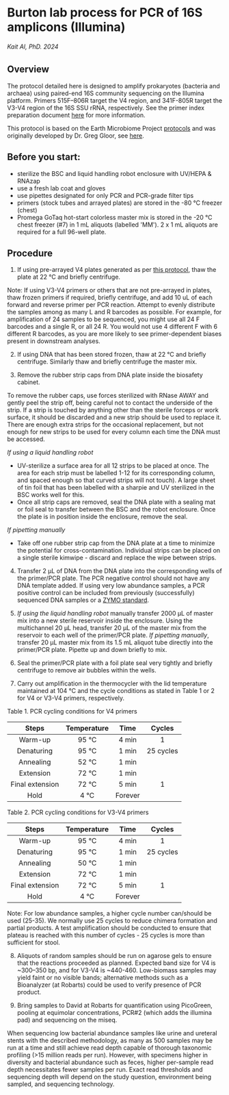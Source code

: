 # Burton lab process for PCR of 16S amplicons (Illumina)
###### Kait Al, PhD. 2024


## Overview
The protocol detailed here is designed to amplify prokaryotes (bacteria and archaea) using paired-end 16S community sequencing on the Illumina platform. Primers 515F–806R target the V4 region, and 341F-805R target the V3-V4 region of the 16S SSU rRNA, respectively. See the primer index preparation document [here](1_Prepare_primer_index_plates.md) for more information.
 
This protocol is based on the Earth Microbiome Project [protocols](https://earthmicrobiome.org/protocols-and-standards/16s/) and was originally developed by Dr. Greg Gloor, see [here](https://github.com/ggloor/miseq_bin/blob/master/Illumina_SOP.pdf).

## Before you start: 
* sterilize the BSC and liquid handling robot enclosure with UV/HEPA & RNAzap
* use a fresh lab coat and gloves
* use pipettes designated for only PCR and PCR-grade filter tips
* primers (stock tubes and arrayed plates) are stored in the -80 °C freezer (chest)
* Promega GoTaq hot-start colorless master mix is stored in the -20 °C chest freezer (#7) in 1 mL aliquots (labelled 'MM'). 2 x 1 mL aliquots are required for a full 96-well plate.


## Procedure

1. If using pre-arrayed V4 plates generated as per [this protocol](1_Prepare_primer_index_plates.md), thaw the plate at 22 °C and briefly centrifuge. 

Note: If using V3-V4 primers or others that are not pre-arrayed in plates, thaw frozen primers if required, briefly centrifuge, and add 10 uL of each forward and reverse primer per PCR reaction. Attempt to evenly distribute the samples among as many L and R barcodes as possible. For example, for amplification of 24 samples to be sequenced, you might use all 24 F barcodes and a single R, or all 24 R. You would not use 4 different F with 6 different R barcodes, as you are more likely to see primer-dependent biases present in downstream analyses.

2. If using DNA that has been stored frozen, thaw at 22 °C and briefly centrifuge. Similarly thaw and briefly centrifuge the master mix.

3. Remove the rubber strip caps from DNA plate inside the biosafety cabinet. 

To remove the rubber caps, use forces sterilized with RNase AWAY and gently peel the strip off, being careful not to contact the underside of the strip. If a strip is touched by anything other than the sterile forceps or work surface, it should be discarded and a new strip should be used to replace it. There are enough extra strips for the occasional replacement, but not enough for new strips to be used for every column each time the DNA must be accessed.

*If using a liquid handling robot*

* UV-sterilize a surface area for all 12 strips to be placed at once. The area for each strip must be labelled 1-12 for its corresponding column, and spaced enough so that curved strips will not touch). A large sheet of tin foil that has been labelled with a sharpie and UV sterilized in the BSC works well for this.
* Once all strip caps are removed, seal the DNA plate with a sealing mat or foil seal to transfer between the BSC and the robot enclosure. Once the plate is in position inside the enclosure, remove the seal.
    
*If pipetting manually*

 * Take off one rubber strip cap from the DNA plate at a time to minimize the potential for cross-contamination. Individual strips can be placed on a single sterile kimwipe - discard and replace the wipe between strips.
       
4. Transfer 2 μL of DNA from the DNA plate into the corresponding wells of the primer/PCR plate. The PCR negative control should not have any DNA template added. If using very low abundance samples, a PCR positive control can be included from previously (successfully) sequenced DNA samples or a [ZYMO standard](https://zymoresearch.eu/collections/zymobiomics-microbial-community-standards).

5. *If using the liquid handling robot* manually transfer 2000 μL of master mix into a new sterile reservoir inside the enclosure. Using the multichannel 20 μL head, transfer 20 μL of the master mix from the reservoir to each well of the primer/PCR plate. *If pipetting manually*, transfer 20 μL master mix from its 1.5 mL aliquot tube directly into the primer/PCR plate. Pipette up and down briefly to mix.

6. Seal the primer/PCR plate with a foil plate seal very tightly and briefly centrifuge to remove air bubbles within the wells.

7. Carry out amplification in the thermocycler with the lid temperature maintained at 104 °C and the cycle conditions as stated in Table 1 or 2 for V4 or V3-V4 primers, respectively.

Table 1. PCR cycling conditions for V4 primers

| Steps | Temperature | Time | Cycles |
|:---:|:---:|:---:|:---:|
| Warm-up | 95 °C | 4 min | 1 |
| Denaturing | 95 °C | 1 min | 25 cycles |
| Annealing | 52 °C | 1 min  |  |
| Extension | 72 °C | 1 min  |  |
| Final extension | 72 °C | 5 min | 1 |
| Hold | 4 °C | Forever |  |

Table 2. PCR cycling conditions for V3-V4 primers

| Steps | Temperature | Time | Cycles |
|:---:|:---:|:---:|:---:|
| Warm-up | 95 °C | 4 min | 1 |
| Denaturing | 95 °C | 1 min | 25 cycles |
| Annealing | 50 °C | 1 min  |  |
| Extension | 72 °C | 1 min  |  |
| Final extension | 72 °C | 5 min | 1 |
| Hold | 4 °C | Forever |  |

Note: For low abundance samples, a higher cycle number can/should be used (25-35). We normally use 25 cycles to reduce chimera formation and partial products. A test amplification should be conducted to ensure that plateau is reached with this number of cycles - 25 cycles is more than sufficient for stool. 

8. Aliquots of random samples should be run on agarose gels to ensure that the reactions proceeded as planned.  Expected band size for V4 is ~300–350 bp, and for V3-V4 is ~440-460. Low-biomass samples may yield faint or no visible bands; alternative methods such as a Bioanalyzer (at Robarts) could be used to verify presence of PCR product.

9. Bring samples to David at Robarts for quantification using PicoGreen, pooling at equimolar concentrations, PCR#2 (which adds the illumina pad) and sequencing on the miseq.

When sequencing low bacterial abundance samples like urine and ureteral stents with the described methodology, as many as 500 samples may be run at a time and still achieve read depth capable of thorough taxonomic profiling (>15 million reads per run). However, with specimens higher in diversity and bacterial abundance such as feces, higher per-sample read depth necessitates fewer samples per run. Exact read thresholds and sequencing depth will depend on the study question, environment being sampled, and sequencing technology.
